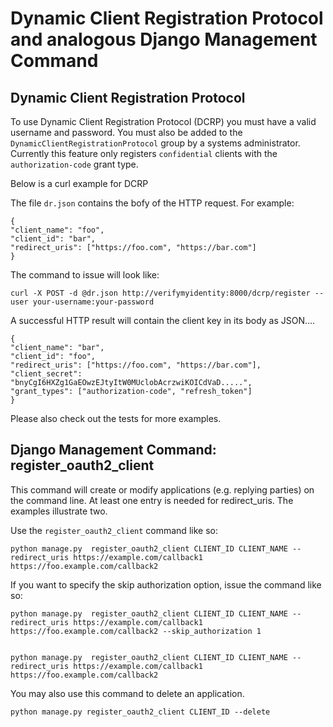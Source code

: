 Dynamic Client Registration Protocol and analogous Django Management Command
============================================================================


Dynamic Client Registration Protocol
------------------------------------

To use Dynamic Client Registration Protocol (DCRP) you must have a valid username and password.
You must also be added to the `DynamicClientRegistrationProtocol` group by a systems administrator.
Currently this feature only registers `confidential` clients with the `authorization-code` grant type.


Below is a curl example for DCRP

The file `dr.json` contains the bofy of the HTTP request. For example:


    {
    "client_name": "foo",
    "client_id": "bar",
    "redirect_uris": ["https://foo.com", "https://bar.com"]
    }
    
The command to issue will look like:


    curl -X POST -d @dr.json http://verifymyidentity:8000/dcrp/register --user your-username:your-password

A successful HTTP result will contain the client key in its body as JSON....


    {
    "client_name": "bar",
    "client_id": "foo",
    "redirect_uris": ["https://foo.com", "https://bar.com"],
    "client_secret": "bnyCgI6HXZg1GaEOwzEJtyItW0MUclobAcrzwiKOICdVaD.....",
    "grant_types": ["authorization-code", "refresh_token"]
    }
    
    
Please also check out the tests for more examples.

Django Management Command: register_oauth2_client
------------------------------------------------


This command will create or modify applications (e.g.  replying parties)
on the command line. At least one entry is needed for redirect_uris.
The examples illustrate two.


Use the `register_oauth2_client` command like so:


    python manage.py  register_oauth2_client CLIENT_ID CLIENT_NAME --redirect_uris https://example.com/callback1 https://foo.example.com/callback2


If you want to specify the skip authorization option, issue the command like so:


    python manage.py  register_oauth2_client CLIENT_ID CLIENT_NAME --redirect_uris https://example.com/callback1 https://foo.example.com/callback2 --skip_authorization 1


    python manage.py  register_oauth2_client CLIENT_ID CLIENT_NAME --redirect_uris https://example.com/callback1 https://foo.example.com/callback2
    
    
You may also use this command to delete an application.


    python manage.py register_oauth2_client CLIENT_ID --delete
